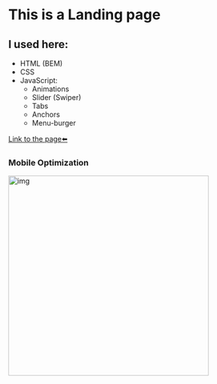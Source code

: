 # This is a Landing page

## I used here:
* HTML (BEM)
* CSS
* JavaScript:
	* Animations
	* Slider (Swiper)
	* Tabs
	* Anchors
 	* Menu-burger

[Link to the page⬅️][link]

### Mobile Optimization
<img src="img/page-speed.jpg" alt="img" style="height: 400px;">

[link]: https://steterik.github.io/startup
